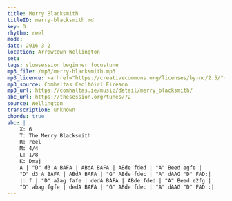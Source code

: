 ```yaml
---
title: Merry Blacksmith
titleID: merry-blacksmith.md
key: D
rhythm: reel
mode:
date: 2016-3-2
location: Arrowtown Wellington
set:
tags: slowsession beginner focustune
mp3_file: /mp3/merry-blacksmith.mp3
mp3_licence: <a href="https://creativecommons.org/licenses/by-nc/2.5/">CC-BY-NC-2.5</a>
mp3_source: Comhaltas Ceoltóirí Éireann
mp3_url: https://comhaltas.ie/music/detail/merry_blacksmith/
abc_url: https://thesession.org/tunes/72
source: Wellington
transcription: unknown
chords: true
abc: |
    X: 6
    T: The Merry Blacksmith
    R: reel
    M: 4/4
    L: 1/8
    K: Dmaj
    A | "D" d3 A BAFA | ABdA BAFA | ABde fded | "A" Beed egfe |
    "D" d3 A BAFA | ABdA BAFA | "G" ABde fdec | "A" dAAG "D" FAD:|
    |: f | "D" a2ag fafe | dedA BAFA | ABde fded | "A" Beed e2fg |
    "D" abag fgfe | dedA BAFA | "G" ABde fdec | "A" dAAG "D" FAD :|
---
```

